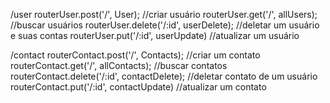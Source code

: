 /user
routerUser.post('/', User); //criar usuário
routerUser.get('/', allUsers); //buscar usuários
routerUser.delete('/:id', userDelete); //deletar um usuário e suas contas
routerUser.put('/:id', userUpdate) //atualizar um usuário

/contact
routerContact.post('/', Contacts); //criar um contato
routerContact.get('/', allContacts); //buscar contatos
routerContact.delete('/:id', contactDelete); //deletar contato de um usuário
routerContact.put('/:id', contactUpdate) //atualizar um contato